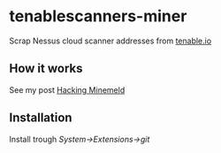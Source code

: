 # tenablescanners-miner

Scrap Nessus cloud scanner addresses from [tenable.io](https://docs.tenable.com/cloud/Content/Scans/Scanners.htm)

## How it works

See my post [Hacking Minemeld](https://medium.com/@irekromaniuk)

## Installation

Install trough *System->Extensions->git*


